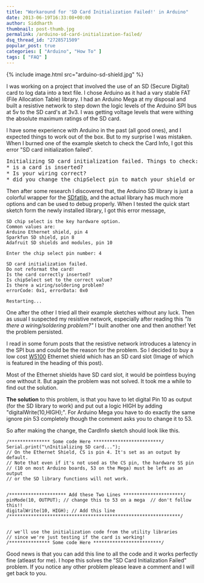 ```yaml
---
title: "Workaround for 'SD Card Initialization Failed!' in Arduino"
date: 2013-06-19T16:33:08+00:00
author: Siddharth
thumbnail: post-thumb.jpg
permalink: /arduino-sd-card-initialization-failed/
dsq_thread_id: "2728571509"
popular_post: true
categories: [ "Arduino", "How To" ]
tags: [ "FAQ" ]
---
```


{% include image.html src="arduino-sd-shield.jpg" %}

I was working on a project that involved the use of an SD (Secure Digital) card to log data into a text file. I chose Arduino as it  had a vary stable FAT (File Allocation Table) library. I had an Arduino Mega at my disposal and built a resistive network to step down the logic levels of the Arduino SPI bus at 5v to the SD card's at 3v3. I was getting voltage levels that were withing the absolute maximum ratings of the SD card.

I have some experience with Arduino in the past (all good ones), and I expected things to work out of the box. But to my surprise I was mistaken. When I burned one of the example sketch to check the Card Info, I got this error "SD card initialization failed".

<pre>Initializing SD card initialization failed. Things to check:
* is a card is inserted?
* Is your wiring correct?
* did you change the chipSelect pin to match your shield or module?</pre>

Then after some research I discovered that, the Arduino SD library is just a colorful wrapper for the [SDfatlib](https://code.google.com/p/sdfatlib/), and the actual library has much more options and can be used to debug properly. When I tested the quick start sketch form the newly installed library, I got this error message,

``` text
SD chip select is the key hardware option.
Common values are:
Arduino Ethernet shield, pin 4
Sparkfun SD shield, pin 8
Adafruit SD shields and modules, pin 10

Enter the chip select pin number: 4

SD card initialization failed.
Do not reformat the card!
Is the card correctly inserted?
Is chipSelect set to the correct value?
Is there a wiring/soldering problem?
errorCode: 0x1, errorData: 0x0

Restarting...
```

One after the other I tried all their example sketches without any luck. Then as usual I suspected my resistive network, especially after reading this _"Is there a wiring/soldering problem?"_ I built another one and then another! Yet the problem persisted.

I read in some forum posts that the resistive network introduces a latency in the SPI bus and could be the reason for the problem. So I decided to buy a low cost [W5100](http://www1.futureelectronics.com/doc/WIZNET%20INC/W5100.pdf) Ethernet shield which has an SD card slot (Image of which is featured in the heading of this post).

Most of the Ethernet shields have SD card slot, it would be pointless buying one without it. But again the problem was not solved. It took me a while to find out the solution.

**The solution** to this problem, is that you have to let digital Pin 10 as output (for the SD library to work) and put out a logic HIGH by adding "digitalWrite(10,HIGH);". For Arduino Mega you have to do exactly the same ignore pin 53 completely though the comment asks you to change it to 53. 

So after making the change, the CardInfo sketch should look like this.

``` text
/*************** Some code Here *************************/
Serial.print("\nInitializing SD card...");
// On the Ethernet Shield, CS is pin 4. It's set as an output by default.
// Note that even if it's not used as the CS pin, the hardware SS pin
// (10 on most Arduino boards, 53 on the Mega) must be left as an output
// or the SD library functions will not work.


/********************* Add these Two Lines **********************/
pinMode(10, OUTPUT); // change this to 53 on a mega  // don't follow this!!
digitalWrite(10, HIGH); // Add this line
/***************************************************************/


// we'll use the initialization code from the utility libraries
// since we're just testing if the card is working!
/*************** Some code Here *************************/
```

Good news is that you can add this line to all the code and it works perfectly fine (atleast for me). I hope this solves the "SD Card Initialization Failed" problem. If you notice any other problem please leave a comment and I will get back to you.
